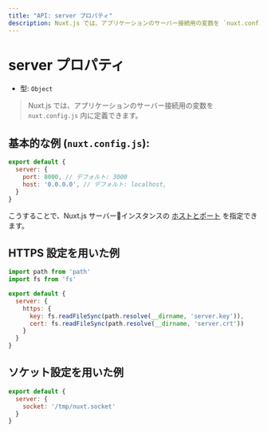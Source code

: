 ```yaml
---
title: "API: server プロパティ"
description: Nuxt.js では、アプリケーションのサーバー接続用の変数を `nuxt.config.js` 内に定義できます。
---
```


# server プロパティ

- 型: `Object`

> Nuxt.js では、アプリケーションのサーバー接続用の変数を `nuxt.config.js` 内に定義できます。

## 基本的な例 (`nuxt.config.js`):

```js
export default {
  server: {
    port: 8000, // デフォルト: 3000
    host: '0.0.0.0', // デフォルト: localhost,
  }
}
```

こうすることで、Nuxt.js サーバーインスタンスの [ホストとポート](/faq/host-port) を指定できます。

## HTTPS 設定を用いた例

```js
import path from 'path'
import fs from 'fs'

export default {
  server: {
    https: {
      key: fs.readFileSync(path.resolve(__dirname, 'server.key')),
      cert: fs.readFileSync(path.resolve(__dirname, 'server.crt'))
    }
  }
}
```

## ソケット設定を用いた例

```js
export default {
  server: {
    socket: '/tmp/nuxt.socket'
  }
}
```
